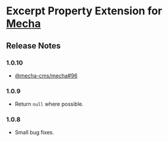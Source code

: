 Excerpt Property Extension for [Mecha](https://github.com/mecha-cms/mecha)
==========================================================================

Release Notes
-------------

### 1.0.10

 - [@mecha-cms/mecha#96](https://github.com/mecha-cms/mecha/issues/96)

### 1.0.9

 - Return `null` where possible.

### 1.0.8

 - Small bug fixes.